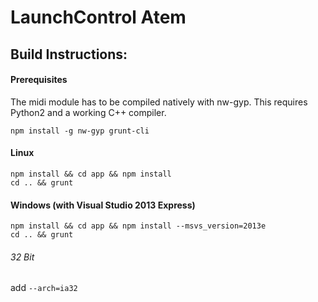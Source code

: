 # LaunchControl Atem

## Build Instructions:

#### Prerequisites
The midi module has to be compiled natively with nw-gyp. This requires Python2 and a working C++ compiler.

```npm install -g nw-gyp grunt-cli```

#### Linux
```
npm install && cd app && npm install
cd .. && grunt
```

#### Windows (with Visual Studio 2013 Express)
```
npm install && cd app && npm install --msvs_version=2013e
cd .. && grunt
```

###### 32 Bit
add ```--arch=ia32```
